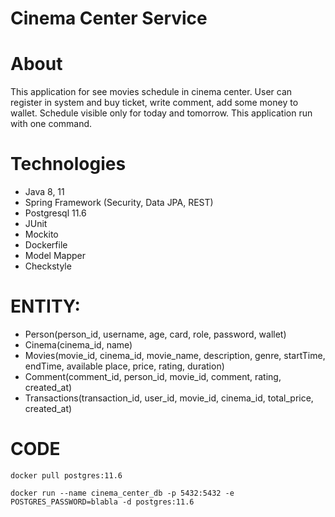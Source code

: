 # Cinema Center Service 

# About 
This application for see movies schedule in cinema center. User can register in system
and buy ticket, write comment, add some money to wallet. Schedule visible only for 
today and tomorrow. This application run with one command. 

# Technologies
- Java 8, 11 
- Spring Framework (Security, Data JPA, REST)
- Postgresql 11.6
- JUnit
- Mockito 
- Dockerfile 
- Model Mapper
- Checkstyle 

# ENTITY: 
- Person(person_id, username, age, card, role, password, wallet)
- Cinema(cinema_id, name)
- Movies(movie_id, cinema_id, movie_name, description, genre, startTime, endTime, available place, price, rating, duration)
- Comment(comment_id, person_id, movie_id, comment, rating, created_at)
- Transactions(transaction_id, user_id, movie_id, cinema_id, total_price, created_at)

# CODE
`docker pull postgres:11.6`

`docker run --name cinema_center_db -p 5432:5432 -e POSTGRES_PASSWORD=blabla -d postgres:11.6`

